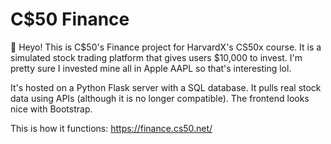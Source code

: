 # C$50 Finance

👋 Heyo! This is C$50's Finance project for HarvardX's CS50x course. It is a simulated stock trading platform that gives users $10,000 to invest. I'm pretty sure I invested mine all in Apple AAPL so that's interesting lol.

It's hosted on a Python Flask server with a SQL database. It pulls real stock data using APIs (although it is no longer compatible). The frontend looks nice with Bootstrap.

This is how it functions: https://finance.cs50.net/
